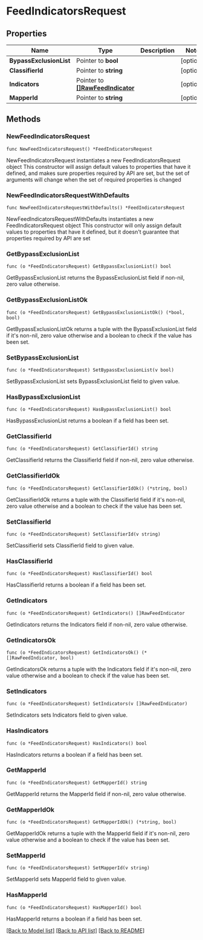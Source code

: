 # FeedIndicatorsRequest

## Properties

Name | Type | Description | Notes
------------ | ------------- | ------------- | -------------
**BypassExclusionList** | Pointer to **bool** |  | [optional] 
**ClassifierId** | Pointer to **string** |  | [optional] 
**Indicators** | Pointer to [**[]RawFeedIndicator**](RawFeedIndicator.md) |  | [optional] 
**MapperId** | Pointer to **string** |  | [optional] 

## Methods

### NewFeedIndicatorsRequest

`func NewFeedIndicatorsRequest() *FeedIndicatorsRequest`

NewFeedIndicatorsRequest instantiates a new FeedIndicatorsRequest object
This constructor will assign default values to properties that have it defined,
and makes sure properties required by API are set, but the set of arguments
will change when the set of required properties is changed

### NewFeedIndicatorsRequestWithDefaults

`func NewFeedIndicatorsRequestWithDefaults() *FeedIndicatorsRequest`

NewFeedIndicatorsRequestWithDefaults instantiates a new FeedIndicatorsRequest object
This constructor will only assign default values to properties that have it defined,
but it doesn't guarantee that properties required by API are set

### GetBypassExclusionList

`func (o *FeedIndicatorsRequest) GetBypassExclusionList() bool`

GetBypassExclusionList returns the BypassExclusionList field if non-nil, zero value otherwise.

### GetBypassExclusionListOk

`func (o *FeedIndicatorsRequest) GetBypassExclusionListOk() (*bool, bool)`

GetBypassExclusionListOk returns a tuple with the BypassExclusionList field if it's non-nil, zero value otherwise
and a boolean to check if the value has been set.

### SetBypassExclusionList

`func (o *FeedIndicatorsRequest) SetBypassExclusionList(v bool)`

SetBypassExclusionList sets BypassExclusionList field to given value.

### HasBypassExclusionList

`func (o *FeedIndicatorsRequest) HasBypassExclusionList() bool`

HasBypassExclusionList returns a boolean if a field has been set.

### GetClassifierId

`func (o *FeedIndicatorsRequest) GetClassifierId() string`

GetClassifierId returns the ClassifierId field if non-nil, zero value otherwise.

### GetClassifierIdOk

`func (o *FeedIndicatorsRequest) GetClassifierIdOk() (*string, bool)`

GetClassifierIdOk returns a tuple with the ClassifierId field if it's non-nil, zero value otherwise
and a boolean to check if the value has been set.

### SetClassifierId

`func (o *FeedIndicatorsRequest) SetClassifierId(v string)`

SetClassifierId sets ClassifierId field to given value.

### HasClassifierId

`func (o *FeedIndicatorsRequest) HasClassifierId() bool`

HasClassifierId returns a boolean if a field has been set.

### GetIndicators

`func (o *FeedIndicatorsRequest) GetIndicators() []RawFeedIndicator`

GetIndicators returns the Indicators field if non-nil, zero value otherwise.

### GetIndicatorsOk

`func (o *FeedIndicatorsRequest) GetIndicatorsOk() (*[]RawFeedIndicator, bool)`

GetIndicatorsOk returns a tuple with the Indicators field if it's non-nil, zero value otherwise
and a boolean to check if the value has been set.

### SetIndicators

`func (o *FeedIndicatorsRequest) SetIndicators(v []RawFeedIndicator)`

SetIndicators sets Indicators field to given value.

### HasIndicators

`func (o *FeedIndicatorsRequest) HasIndicators() bool`

HasIndicators returns a boolean if a field has been set.

### GetMapperId

`func (o *FeedIndicatorsRequest) GetMapperId() string`

GetMapperId returns the MapperId field if non-nil, zero value otherwise.

### GetMapperIdOk

`func (o *FeedIndicatorsRequest) GetMapperIdOk() (*string, bool)`

GetMapperIdOk returns a tuple with the MapperId field if it's non-nil, zero value otherwise
and a boolean to check if the value has been set.

### SetMapperId

`func (o *FeedIndicatorsRequest) SetMapperId(v string)`

SetMapperId sets MapperId field to given value.

### HasMapperId

`func (o *FeedIndicatorsRequest) HasMapperId() bool`

HasMapperId returns a boolean if a field has been set.


[[Back to Model list]](../README.md#documentation-for-models) [[Back to API list]](../README.md#documentation-for-api-endpoints) [[Back to README]](../README.md)


